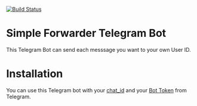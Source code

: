 
[![Build Status](https://travis-ci.org/Masoud/Simple-Forwarder-Telegram-Bot.svg)](https://travis-ci.org/Masoud/Simple-Forwarder-Telegram-Bot)

# Simple Forwarder Telegram Bot

This Telegram Bot can send each messsage you want to your own User ID.

# Installation
You can use this Telegram bot with your [chat_id](https://core.telegram.org/bots/api#sendmessage) and your [Bot Token](https://core.telegram.org/bots/api#authorizing-your-bot) from Telegram.